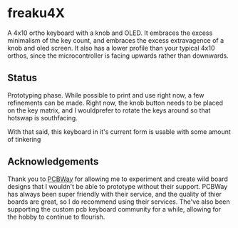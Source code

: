 # freaku4X

A 4x10 ortho keyboard with a knob and OLED. It embraces the excess minimalism of the key count, and embraces the excess extravagence of a knob and oled screen. It also has a lower profile than your typical 4x10 orthos, since the microcontroller is facing upwards rather than downwards.

## Status
Prototyping phase. While possible to print and use right now, a few refinements can be made.
Right now, the knob button needs to be placed on the key matrix, and I wouldprefer to rotate the keys around so that hotswap is southfacing.

With that said, this keyboard in it's current form is usable with some amount of tinkering

## Acknowledgements
Thank you to [PCBWay](https://www.pcbway.com/) for allowing me to experiment and create wild board designs that I wouldn't be able to prototype without their support. PCBWay has always been super friendly with their service, and the quality of thier boards are great, so I do recommend using their services. The've also been supporting the custom pcb keyboard community for a while, allowing for the hobby to continue to flourish.
